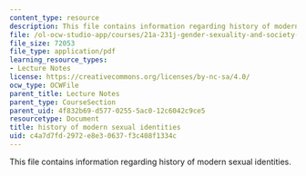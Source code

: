 ```yaml
---
content_type: resource
description: This file contains information regarding history of modern sexual identities.
file: /ol-ocw-studio-app/courses/21a-231j-gender-sexuality-and-society-spring-2006/c4a7d7fd2972e8e30637f3c408f1334c_MIT21A_213JS06_sex_iden.pdf
file_size: 72053
file_type: application/pdf
learning_resource_types:
- Lecture Notes
license: https://creativecommons.org/licenses/by-nc-sa/4.0/
ocw_type: OCWFile
parent_title: Lecture Notes
parent_type: CourseSection
parent_uid: 4f832b69-d577-0255-5ac0-12c6042c9ce5
resourcetype: Document
title: history of modern sexual identities
uid: c4a7d7fd-2972-e8e3-0637-f3c408f1334c
---
```

This file contains information regarding history of modern sexual identities.